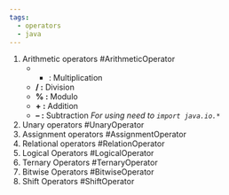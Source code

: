 ```yaml
---
tags:
  - operators
  - java
---
```

1. Arithmetic operators #ArithmeticOperator
	- * : Multiplication
	- ****/ :**** Division
	- ****% :**** Modulo
	- ****+ :**** Addition
	- ****– :**** Subtraction
	*For using need to `import java.io.*`* 
2.  Unary operators #UnaryOperator
3. Assignment operators #AssignmentOperator
4. Relational operators #RelationOperator
5. Logical Operators #LogicalOperator 
6. Ternary Operators #TernaryOperator
7. Bitwise Operators #BitwiseOperator
8. Shift Operators #ShiftOperator